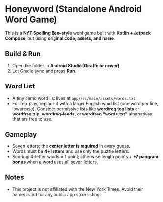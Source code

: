 # Honeyword (Standalone Android Word Game)

This is a **NYT Spelling Bee–style** word game built with **Kotlin + Jetpack Compose**, but using **original code, assets, and name**.

## Build & Run
1. Open the folder in **Android Studio (Giraffe or newer)**.
2. Let Gradle sync and press **Run**.

## Word List
- A tiny demo word list lives at `app/src/main/assets/words.txt`.  
- For real play, replace it with a larger English word list (one word per line, lowercase). Consider permissive lists like **wordfreq top lists** or **wordfreq.zip**, **wordfreq-leeds**, or **wordfreq "words.txt"** alternatives that are free to use.

## Gameplay
- Seven letters; the **center letter is required** in every guess.
- Words must be **4+ letters** and use only the puzzle letters.
- Scoring: 4-letter words = 1 point; otherwise length points + **+7 pangram bonus** when a word uses all seven letters.

## Notes
- This project is not affiliated with the New York Times. Avoid their name/brand for any public app store listing.